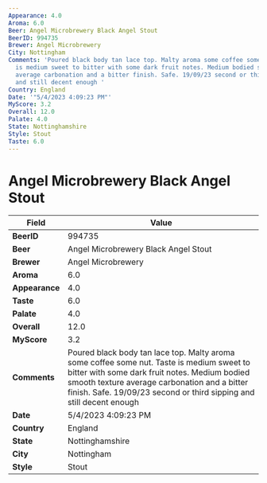```yaml
---
Appearance: 4.0
Aroma: 6.0
Beer: Angel Microbrewery Black Angel Stout
BeerID: 994735
Brewer: Angel Microbrewery
City: Nottingham
Comments: 'Poured black body tan lace top. Malty aroma some coffee some nut. Taste
  is medium sweet to bitter with some dark fruit notes. Medium bodied smooth texture
  average carbonation and a bitter finish. Safe. 19/09/23 second or third sipping
  and still decent enough '
Country: England
Date: '"5/4/2023 4:09:23 PM"'
MyScore: 3.2
Overall: 12.0
Palate: 4.0
State: Nottinghamshire
Style: Stout
Taste: 6.0
---
```


# Angel Microbrewery Black Angel Stout

| Field         | Value |
|---------------|-------|
| **BeerID** | 994735 |
| **Beer** | Angel Microbrewery Black Angel Stout |
| **Brewer** | Angel Microbrewery |
| **Aroma** | 6.0 |
| **Appearance** | 4.0 |
| **Taste** | 6.0 |
| **Palate** | 4.0 |
| **Overall** | 12.0 |
| **MyScore** | 3.2 |
| **Comments** | Poured black body tan lace top. Malty aroma some coffee some nut. Taste is medium sweet to bitter with some dark fruit notes. Medium bodied smooth texture average carbonation and a bitter finish. Safe. 19/09/23 second or third sipping and still decent enough  |
| **Date** | 5/4/2023 4:09:23 PM |
| **Country** | England |
| **State** | Nottinghamshire |
| **City** | Nottingham |
| **Style** | Stout |
